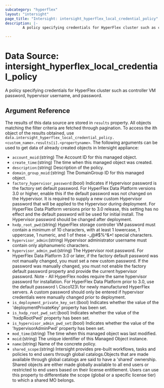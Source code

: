 ```yaml
---
subcategory: "hyperflex"
layout: "intersight"
page_title: "Intersight: intersight_hyperflex_local_credential_policy"
description: |-
        A policy specifying credentials for HyperFlex cluster such as controller VM password, hypervisor username, and password.

---
```


# Data Source: intersight_hyperflex_local_credential_policy
A policy specifying credentials for HyperFlex cluster such as controller VM password, hypervisor username, and password.
## Argument Reference
The results of this data source are stored in `results` property.
All objects matching the filter criteria are fetched through pagination.
To access the ith object of the results obtained, use `data.intersight_hyperflex_local_credential_policy.<custom_name>.results[i].<propertyname>`.
The following arguments can be used to get data of already created objects in Intersight appliance:
* `account_moid`:(string) The Account ID for this managed object. 
* `create_time`:(string) The time when this managed object was created. 
* `description`:(string) Description of the policy. 
* `domain_group_moid`:(string) The DomainGroup ID for this managed object. 
* `factory_hypervisor_password`:(bool) Indicates if Hypervisor password is the factory set default password. For HyperFlex Data Platform versions 3.0 or higher, enable this if the default password was not changed on the Hypervisor. It is required to supply a new custom Hypervisor password that will be applied to the Hypervisor during deployment. For HyperFlex Data Platform versions prior to 3.0 release, this setting has no effect and the default password will be used for initial install. The Hypervisor password should be changed after deployment. 
* `hxdp_root_pwd`:(string) HyperFlex storage controller VM password must contain a minimum of 10 characters, with at least 1 lowercase, 1 uppercase, 1 numeric, and 1 of these -_@#$%^&*! special characters. 
* `hypervisor_admin`:(string) Hypervisor administrator username must contain only alphanumeric characters. 
* `hypervisor_admin_pwd`:(string) The Hypervisor root password. For HyperFlex Data Platform 3.0 or later, if the factory default password was not manually changed, you must set a new custom password. If the password was manually changed, you must not enable the factory default password property and provide the current hypervisor password. Note - All HyperFlex nodes require the same hypervisor password for installation. For HyperFlex Data Platform prior to 3.0, use the default password \ Cisco123\  for newly manufactured HyperFlex servers. A custom password should only be entered if hypervisor credentials were manually changed prior to deployment. 
* `is_deployment_private_key_set`:(bool) Indicates whether the value of the 'deploymentPrivateKey' property has been set. 
* `is_hxdp_root_pwd_set`:(bool) Indicates whether the value of the 'hxdpRootPwd' property has been set. 
* `is_hypervisor_admin_pwd_set`:(bool) Indicates whether the value of the 'hypervisorAdminPwd' property has been set. 
* `mod_time`:(string) The time when this managed object was last modified. 
* `moid`:(string) The unique identifier of this Managed Object instance. 
* `name`:(string) Name of the concrete policy. 
* `shared_scope`:(string) Intersight provides pre-built workflows, tasks and policies to end users through global catalogs.Objects that are made available through global catalogs are said to have a 'shared' ownership. Shared objects are either made globally available to all end users or restricted to end users based on their license entitlement. Users can use this property to differentiate the scope (global or a specific license tier) to which a shared MO belongs. 
 
